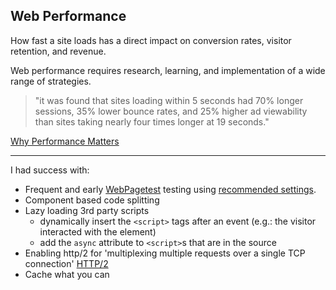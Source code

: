 ## Web Performance

How fast a site loads has a direct impact on conversion rates, visitor retention, and revenue.

Web performance requires research, learning, and implementation of a wide range of strategies.

> "it was found that sites loading within 5 seconds had 70% longer sessions, 35% lower bounce rates, and 25% higher ad viewability than sites taking nearly four times longer at 19 seconds."

<div  class='blockquote-cite'><a href="//developers.google.com/web/fundamentals/performance/why-performance-matters/">Why Performance Matters</a></div>

<hr class="hr-spacer" />

I had success with:

- Frequent and early [WebPagetest](https://www.webpagetest.org/easy.php) testing using [recommended settings](//developers.google.com/web/fundamentals/performance/rail#load).
- Component based code splitting
- Lazy loading 3rd party scripts
    - dynamically insert the `<script>` tags after an event (e.g.: the visitor interacted with the element) 
    - add the `async` attribute to `<script>`s that are in the source
- Enabling http/2 for 'multiplexing multiple requests over a single TCP connection' [HTTP/2](//en.wikipedia.org/wiki/HTTP/2)
- Cache what you can
